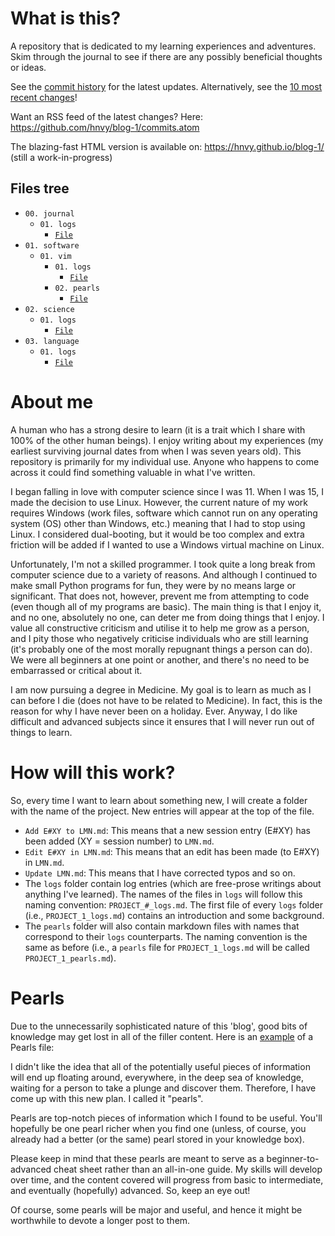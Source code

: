 <link rel="stylesheet" href="css/main.css">

# What is this?
A repository that is dedicated to my learning experiences and adventures. Skim through the journal to see if there are any possibly beneficial thoughts or ideas.

See the [commit history](https://github.com/hnvy/blog-1/commits/main) for the latest updates. Alternatively, see the [10 most recent changes](https://github.com/hnvy/blog-1/compare/main%5E%5E%5E%5E%5E%5E%5E%5E%5E%5E...main)!

Want an RSS feed of the latest changes? Here: https://github.com/hnvy/blog-1/commits.atom

The blazing-fast HTML version is available on: https://hnvy.github.io/blog-1/ (still a work-in-progress)

## Files tree
- `00. journal`
    - `01. logs`
        - [`File`](./00.%20journal/01.%20logs/journal_1_logs.html)
- `01. software`
    - `01. vim`
        - `01. logs`
            - [`File`](./01.%20software/01.%20vim/01.%20logs/vim_1_logs.html)
        - `02. pearls`
            - [`File`](./01.%20software/01.%20vim/02.%20pearls/vim_1_pearls.html)
- `02. science`
    - `01. logs`
		- [`File`](./02.%20science/01.%20logs/science_1_logs.html)
- `03. language`
	- `01. logs`
		- [`File`](./03.%20language/01.%20logs/language_1_logs.html)

# About me
A human who has a strong desire to learn (it is a trait which I share with 100% of the other human beings). I enjoy writing about my experiences (my earliest surviving journal dates from when I was seven years old). This repository is primarily for my individual use. Anyone who happens to come across it could find something valuable in what I've written.

I began falling in love with computer science since I was 11. When I was 15, I made the decision to use Linux. However, the current nature of my work requires Windows (work files, software which cannot run on any operating system (OS) other than Windows, etc.) meaning that I had to stop using Linux. I considered dual-booting, but it would be too complex and extra friction will be added if I wanted to use a Windows virtual machine on Linux.

Unfortunately, I'm not a skilled programmer. I took quite a long break from computer science due to a variety of reasons. And although I continued to make small Python programs for fun, they were by no means large or significant. That does not, however, prevent me from attempting to code (even though all of my programs are basic). The main thing is that I enjoy it, and no one, absolutely no one, can deter me from doing things that I enjoy. I value all constructive criticism and utilise it to help me grow as a person, and I pity those who negatively criticise individuals who are still learning (it's probably one of the most morally repugnant things a person can do). We were all beginners at one point or another, and there's no need to be embarrassed or critical about it.

I am now pursuing a degree in Medicine. My goal is to learn as much as I can before I die (does not have to be related to Medicine). In fact, this is the reason for why I have never been on a holiday. Ever. Anyway, I do like difficult and advanced subjects since it ensures that I will never run out of things to learn.

# How will this work?
So, every time I want to learn about something new, I will create a folder with the name of the project. New entries will appear at the top of the file.

* `Add E#XY to LMN.md`: This means that a new session entry (E#XY) has been added (XY = session number) to `LMN.md`.
* `Edit E#XY in LMN.md`: This means that an edit has been made (to E#XY) in `LMN.md`.
* `Update LMN.md`: This means that I have corrected typos and so on.
* The `logs` folder contain log entries (which are free-prose writings about anything I've learned). The names of the files in `logs` will follow this naming convention: `PROJECT_#_logs.md`. The first file of every `logs` folder (i.e., `PROJECT_1_logs.md`) contains an introduction and some background.
* The `pearls` folder will also contain markdown files with names that correspond to their `logs` counterparts. The naming convention is the same as before (i.e., a `pearls` file for `PROJECT_1_logs.md` will be called `PROJECT_1_pearls.md`).

# Pearls
Due to the unnecessarily sophisticated nature of this 'blog', good bits of knowledge may get lost in all of the filler content. Here is an [example](./01.%20software/01.%20vim/02.%20pearls/vim_1_pearls.md) of a Pearls file:

I didn't like the idea that all of the potentially useful pieces of information will end up floating around, everywhere, in the deep sea of knowledge, waiting for a person to take a plunge and discover them. Therefore, I have come up with this new plan. I called it "pearls".

Pearls are top-notch pieces of information which I found to be useful. You'll hopefully be one pearl richer when you find one (unless, of course, you already had a better (or the same) pearl stored in your knowledge box).

Please keep in mind that these pearls are meant to serve as a beginner-to-advanced cheat sheet rather than an all-in-one guide. My skills will develop over time, and the content covered will progress from basic to intermediate, and eventually (hopefully) advanced. So, keep an eye out!

Of course, some pearls will be major and useful, and hence it might be worthwhile to devote a longer post to them.

